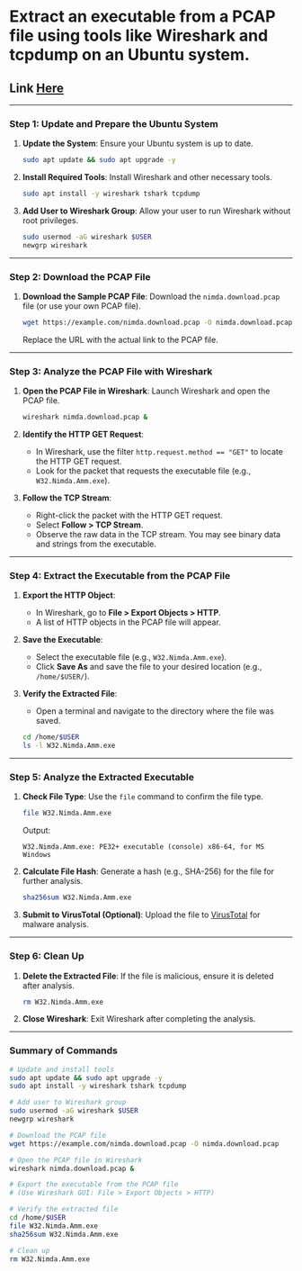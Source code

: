 # **Extract an executable from a PCAP file** using tools like **Wireshark** and **tcpdump** on an Ubuntu system.

## Link [Here](https://itexamanswers.net/27-2-10-lab-extract-an-executable-from-a-pcap-answers.html)

---

### **Step 1: Update and Prepare the Ubuntu System**
1. **Update the System**:
   Ensure your Ubuntu system is up to date.
   ```bash
   sudo apt update && sudo apt upgrade -y
   ```

2. **Install Required Tools**:
   Install Wireshark and other necessary tools.
   ```bash
   sudo apt install -y wireshark tshark tcpdump
   ```

3. **Add User to Wireshark Group**:
   Allow your user to run Wireshark without root privileges.
   ```bash
   sudo usermod -aG wireshark $USER
   newgrp wireshark
   ```

---

### **Step 2: Download the PCAP File**
1. **Download the Sample PCAP File**:
   Download the `nimda.download.pcap` file (or use your own PCAP file).
   ```bash
   wget https://example.com/nimda.download.pcap -O nimda.download.pcap
   ```
   Replace the URL with the actual link to the PCAP file.

---

### **Step 3: Analyze the PCAP File with Wireshark**
1. **Open the PCAP File in Wireshark**:
   Launch Wireshark and open the PCAP file.
   ```bash
   wireshark nimda.download.pcap &
   ```

2. **Identify the HTTP GET Request**:
   - In Wireshark, use the filter `http.request.method == "GET"` to locate the HTTP GET request.
   - Look for the packet that requests the executable file (e.g., `W32.Nimda.Amm.exe`).

3. **Follow the TCP Stream**:
   - Right-click the packet with the HTTP GET request.
   - Select **Follow > TCP Stream**.
   - Observe the raw data in the TCP stream. You may see binary data and strings from the executable.

---

### **Step 4: Extract the Executable from the PCAP File**
1. **Export the HTTP Object**:
   - In Wireshark, go to **File > Export Objects > HTTP**.
   - A list of HTTP objects in the PCAP file will appear.

2. **Save the Executable**:
   - Select the executable file (e.g., `W32.Nimda.Amm.exe`).
   - Click **Save As** and save the file to your desired location (e.g., `/home/$USER/`).

3. **Verify the Extracted File**:
   - Open a terminal and navigate to the directory where the file was saved.
   ```bash
   cd /home/$USER
   ls -l W32.Nimda.Amm.exe
   ```

---

### **Step 5: Analyze the Extracted Executable**
1. **Check File Type**:
   Use the `file` command to confirm the file type.
   ```bash
   file W32.Nimda.Amm.exe
   ```
   Output:
   ```
   W32.Nimda.Amm.exe: PE32+ executable (console) x86-64, for MS Windows
   ```

2. **Calculate File Hash**:
   Generate a hash (e.g., SHA-256) for the file for further analysis.
   ```bash
   sha256sum W32.Nimda.Amm.exe
   ```

3. **Submit to VirusTotal (Optional)**:
   Upload the file to [VirusTotal](https://www.virustotal.com) for malware analysis.

---

### **Step 6: Clean Up**
1. **Delete the Extracted File**:
   If the file is malicious, ensure it is deleted after analysis.
   ```bash
   rm W32.Nimda.Amm.exe
   ```

2. **Close Wireshark**:
   Exit Wireshark after completing the analysis.

---

### **Summary of Commands**
```bash
# Update and install tools
sudo apt update && sudo apt upgrade -y
sudo apt install -y wireshark tshark tcpdump

# Add user to Wireshark group
sudo usermod -aG wireshark $USER
newgrp wireshark

# Download the PCAP file
wget https://example.com/nimda.download.pcap -O nimda.download.pcap

# Open the PCAP file in Wireshark
wireshark nimda.download.pcap &

# Export the executable from the PCAP file
# (Use Wireshark GUI: File > Export Objects > HTTP)

# Verify the extracted file
cd /home/$USER
file W32.Nimda.Amm.exe
sha256sum W32.Nimda.Amm.exe

# Clean up
rm W32.Nimda.Amm.exe
```
